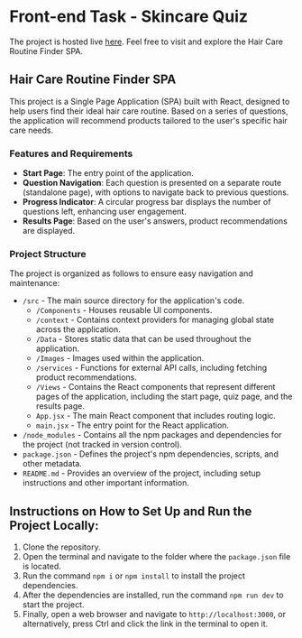 # Front-end Task - Skincare Quiz
The project is hosted live [here](https://skincare-quiz-alpha.vercel.app/). Feel free to visit and explore the Hair Care Routine Finder SPA.

## Hair Care Routine Finder SPA

This project is a Single Page Application (SPA) built with React, designed to help users find their ideal hair care routine. Based on a series of questions, the application will recommend products tailored to the user's specific hair care needs.

### Features and Requirements

- **Start Page**: The entry point of the application.
- **Question Navigation**: Each question is presented on a separate route (standalone page), with options to navigate back to previous questions.
- **Progress Indicator**: A circular progress bar displays the number of questions left, enhancing user engagement.
- **Results Page**: Based on the user's answers, product recommendations are displayed.

### Project Structure

The project is organized as follows to ensure easy navigation and maintenance:

- `/src` - The main source directory for the application's code.
  - `/Components` - Houses reusable UI components.
  -  `/context` - Contains context providers for managing global state across the application.
  -  `/Data` - Stores static data that can be used throughout the application.
  - `/Images` - Images used within the application.
  - `/services` - Functions for external API calls, including fetching product recommendations.
  - `/Views` - Contains the React components that represent different pages of the application, including the start page, quiz page, and the results page.
  - `App.jsx` - The main React component that includes routing logic.
  - `main.jsx` - The entry point for the React application.
- `/node_modules` - Contains all the npm packages and dependencies for the project (not tracked in version control).
- `package.json` - Defines the project's npm dependencies, scripts, and other metadata.
- `README.md` - Provides an overview of the project, including setup instructions and other important information.


## Instructions on How to Set Up and Run the Project Locally:

1. Clone the repository.
2. Open the terminal and navigate to the folder where the `package.json` file is located.
3. Run the command `npm i` or `npm install` to install the project dependencies.
4. After the dependencies are installed, run the command `npm run dev` to start the project.
5. Finally, open a web browser and navigate to `http://localhost:3000`, or alternatively, press Ctrl and click the link in the terminal to open it.
